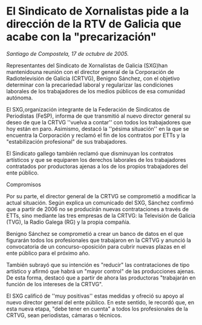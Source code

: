 # El Sindicato de Xornalistas pide a la dirección de la RTV de Galicia que acabe con la "precarización"

*Santiago de Compostela, 17 de octubre de 2005.*

Representantes del Sindicato de Xornalistas de Galicia (SXG)han mantenidouna reunión con el director general de la Corporación de Radiotelevisión de Galicia (CRTVG), Benigno Sánchez, con el objetivo determinar con la precariedad laboral y regularizar las condiciones laborales de los trabajadores de los medios públicos de esa comunidad autónoma.

El SXG,organización integrante de la Federación de Sindicatos de Periodistas (FeSP), informa de que transmitió al nuevo director general su deseo de que la CRTVG ''vuelva a contar'' con todos los trabajadores que hoy están en paro. Asimismo, destacó la ''pésima situación'' en la que se encuentra la Corporación y reclamó el fin de los contratos por ETTs y la "estabilización profesional" de sus trabajadores.

El Sindicato gallego también reclamó que disminuyan los contratos artísticos y que se equiparen los derechos laborales de los trabajadores contratados por productoras ajenas a los de los propios trabajadores del ente público.

Compromisos

Por su parte, el director general de la CRTVG se comprometió a modificar la actual situación. Según explica un comunicado del SXG, Sánchez confirmó que a partir de 2006 no se producirán nuevas contrataciones a través de ETTs, sino mediante las tres empresas de la CRTVG: la Televisión de Galicia (TVG), la Radio Galega (RG) y la propia compañía.

Benigno Sánchez se comprometió a crear un banco de datos en el que figurarán todos los profesionales que trabajaron en la CRTVG y anunció la convocatoria de un concurso-oposición para cubrir nuevas plazas en el ente público para el próximo año.

También subrayó que su intención es "reducir" las contrataciones de tipo artístico y afirmó que habrá un "mayor control" de las producciones ajenas. De esta forma, destacó que a partir de ahora las productoras "trabajarán en función de los intereses de la CRTVG".

El SXG calificó de ''muy positivas'' estas medidas y ofreció su apoyo al nuevo director general del ente público. En este sentido, le recordó que, en esta nueva etapa, "debe tener en cuenta" a todos los profesionales de la CRTVG, sean periodistas, cámaras o técnicos.
